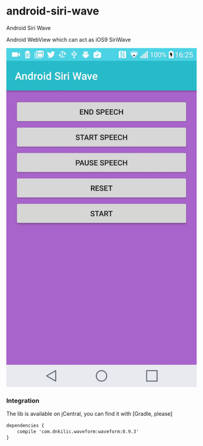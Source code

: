 # android-siri-wave
Android Siri Wave

Android WebView which can act as iOS9 SiriWave

![](screenshots/intro.gif)


### Integration

The lib is available on jCentral, you can find it with [Gradle, please]

```
dependencies {
    compile 'com.dnkilic.waveform:waveform:0.9.3'
}
```
